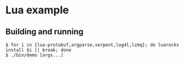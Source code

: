 # Lua example

## Building and running

```shell
$ for i in {lua-protobuf,argparse,serpent,log4l,lzmq}; do luarocks install $i || break; done
$ ./bin/demo [args...]
```
